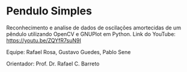 # Pendulo Simples
Reconhecimento e analise de dados de oscilações amortecidas de um pêndulo utilizando OpenCV e GNUPlot em Python.
Link do YouTube: https://youtu.be/ZQYfR7suN9I

Equipe:   Rafael Rosa, Gustavo Guedes, Pablo Sene
                  
Orientador: Prof. Dr. Rafael C. Barreto

